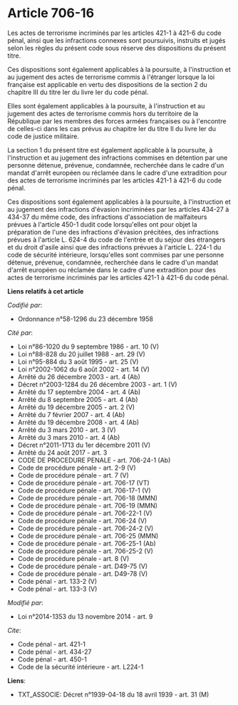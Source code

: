 # Article 706-16

Les actes de terrorisme incriminés par les articles 421-1 à 421-6 du code pénal, ainsi que les infractions connexes sont
poursuivis, instruits et jugés selon les règles du présent code sous réserve des dispositions du présent titre. 

Ces dispositions sont également applicables à la poursuite, à l'instruction et au jugement des actes de terrorisme commis à
l'étranger lorsque la loi française est applicable en vertu des dispositions de la section 2 du chapitre III du titre Ier du
livre Ier du code pénal. 

Elles sont également applicables à la poursuite, à l'instruction et au jugement des actes de terrorisme commis hors du
territoire de la République par les membres des forces armées françaises ou à l'encontre de celles-ci dans les cas prévus au
chapitre Ier du titre II du livre Ier du code de justice militaire. 

La section 1 du présent titre est également applicable à la poursuite, à l'instruction et au jugement des infractions
commises en détention par une personne détenue, prévenue, condamnée, recherchée dans le cadre d'un mandat d'arrêt européen ou
réclamée dans le cadre d'une extradition pour des actes de terrorisme incriminés par les articles 421-1 à 421-6 du code
pénal. 

Ces dispositions sont également applicables à la poursuite, à l'instruction et au jugement des infractions d'évasion
incriminées par les articles 434-27 à 434-37 du même code, des infractions d'association de malfaiteurs prévues à l'article
450-1 dudit code lorsqu'elles ont pour objet la préparation de l'une des infractions d'évasion précitées, des infractions
prévues à l'article L. 624-4 du code de l'entrée et du séjour des étrangers et du droit d'asile ainsi que des infractions
prévues à l'article L. 224-1 du code de sécurité intérieure, lorsqu'elles sont commises par une personne détenue, prévenue,
condamnée, recherchée dans le cadre d'un mandat d'arrêt européen ou réclamée dans le cadre d'une extradition pour des actes
de terrorisme incriminés par les articles 421-1 à 421-6 du code pénal.

**Liens relatifs à cet article**

_Codifié par_:

  - Ordonnance n°58-1296 du 23 décembre 1958

_Cité par_:

  - Loi n°86-1020 du 9 septembre 1986 - art. 10 (V)
  - Loi n°88-828 du 20 juillet 1988 - art. 29 (V)
  - Loi n°95-884 du 3 août 1995 - art. 25 (V)
  - Loi n°2002-1062 du 6 août 2002 - art. 14 (V)
  - Arrêté du 26 décembre 2003 - art. 4 (Ab)
  - Décret n°2003-1284 du 26 décembre 2003 - art. 1 (V)
  - Arrêté du 17 septembre 2004 - art. 4 (Ab)
  - Arrêté du 8 septembre 2005 - art. 4 (Ab)
  - Arrêté du 19 décembre 2005 - art. 2 (V)
  - Arrêté du 7 février 2007 - art. 4 (Ab)
  - Arrêté du 19 décembre 2008 - art. 4 (Ab)
  - Arrêté du 3 mars 2010 - art. 3 (V)
  - Arrêté du 3 mars 2010 - art. 4 (Ab)
  - Décret n°2011-1713 du 1er décembre 2011 (V)
  - Arrêté du 24 août 2017 - art. 3
  - CODE DE PROCEDURE PENALE - art. 706-24-1 (Ab)
  - Code de procédure pénale - art. 2-9 (V)
  - Code de procédure pénale - art. 7 (V)
  - Code de procédure pénale - art. 706-17 (VT)
  - Code de procédure pénale - art. 706-17-1 (V)
  - Code de procédure pénale - art. 706-18 (MMN)
  - Code de procédure pénale - art. 706-19 (MMN)
  - Code de procédure pénale - art. 706-22-1 (V)
  - Code de procédure pénale - art. 706-24 (V)
  - Code de procédure pénale - art. 706-24-2 (V)
  - Code de procédure pénale - art. 706-25 (MMN)
  - Code de procédure pénale - art. 706-25-1 (Ab)
  - Code de procédure pénale - art. 706-25-2 (V)
  - Code de procédure pénale - art. 8 (V)
  - Code de procédure pénale - art. D49-75 (V)
  - Code de procédure pénale - art. D49-78 (V)
  - Code pénal - art. 133-2 (V)
  - Code pénal - art. 133-3 (V)

_Modifié par_:

  - Loi n°2014-1353 du 13 novembre 2014 - art. 9

_Cite_:

  - Code pénal - art. 421-1
  - Code pénal - art. 434-27
  - Code pénal - art. 450-1
  - Code de la sécurité intérieure - art. L224-1

**Liens**:

  - TXT_ASSOCIE: Décret n°1939-04-18 du 18 avril 1939 - art. 31 (M)
